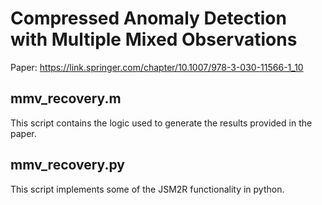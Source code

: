 # Compressed Anomaly Detection with Multiple Mixed Observations

Paper: https://link.springer.com/chapter/10.1007/978-3-030-11566-1_10

## mmv_recovery.m
This script contains the logic used to generate the results provided in the paper. 

## mmv_recovery.py
This script implements some of the JSM2R functionality in python. 

